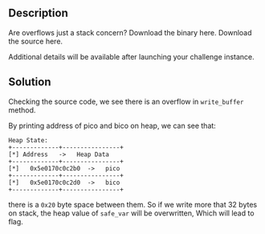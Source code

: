 ## Description
Are overflows just a stack concern? Download the binary here. Download the source here.

Additional details will be available after launching your challenge instance.


## Solution

Checking the source code, we see there is an overflow in `write_buffer` method. 

By printing address of pico and bico on heap, we can see that:

```
Heap State:
+-------------+----------------+
[*] Address   ->   Heap Data   
+-------------+----------------+
[*]   0x5e0170c0c2b0  ->   pico
+-------------+----------------+
[*]   0x5e0170c0c2d0  ->   bico
+-------------+----------------+
```

there is a `0x20` byte space between them. So if we write more that 32 bytes on stack, the heap value of `safe_var` will be overwritten,
Which will lead to flag.